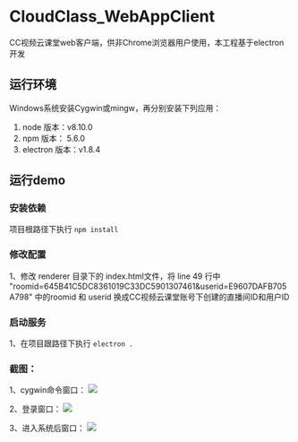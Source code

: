 # CloudClass_WebAppClient
CC视频云课堂web客户端，供非Chrome浏览器用户使用，本工程基于electron开发

## 运行环境

Windows系统安装Cygwin或mingw，再分别安装下列应用：
 1. node 版本：v8.10.0
 2. npm 版本： 5.6.0
 3. electron 版本：v1.8.4

## 运行demo

### 安装依赖

项目根路径下执行 `npm install`

### 修改配置

1、修改 renderer 目录下的 index.html文件，将 line 49 行中 "roomid=645B41C5DC8361019C33DC5901307461&userid=E9607DAFB705A798"
中的roomid 和 userid 换成CC视频云课堂账号下创建的直播间ID和用户ID

### 启动服务

1、在项目跟路径下执行 `electron .` 

### 截图：

1、cygwin命令窗口：
<img src="/images/cygwin_cmd.jpg">

2、登录窗口：
<img src="/images/demo_login.jpg">

3、进入系统后窗口：
<img src="/images/demo_join.jpg">
